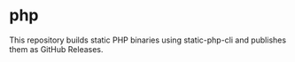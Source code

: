 # php

This repository builds static PHP binaries using static-php-cli and publishes them as GitHub Releases.